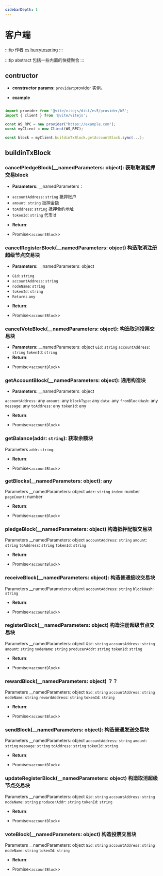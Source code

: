 ```yaml
---
sidebarDepth: 1
---
```

# 客户端

:::tip 作者
[cs](https://github.com/lovelycs)
[hurrytospring](https://github.com/hurrytospring)
:::

:::tip abstract
包括一些内置的快捷聚合
:::

## contructor
- **constructor params**: 
`provider`:provider 实例。

- **example**
```javascript

import provider from '@vite/vitejs/dist/es5/provider/WS';
import { client } from '@vite/vitejs';

const WS_RPC = new provider("https://example.com");
const myClient = new Client(WS_RPC);

const block = myClient.buildinTxBlock.getAccountBlock.sync(...);

```
## buildinTxBlock
### cancelPledgeBlock(__namedParameters: object): 获取取消抵押交易block
- **Parameters**:
 __namedParameters：
* `accountAddress`: `string`  抵押账户
* `amount`: `string` 抵押金额
* `toAddress`: `string` 抵押合约地址
* `tokenId`: `string` 代币id

- **Return**:
* Promise<`accountBlock`>



### cancelRegisterBlock(__namedParameters: object) 构造取消注册超级节点交易块
- **Parameters**:
__namedParameters: object
* `Gid`: `string`
* `accountAddress`: `string`
* `nodeName`: `string`
* `tokenId`: `string`
* `Returns` `any`

- **Return**:
* Promise<`accountBlock`>

### cancelVoteBlock(__namedParameters: object): 构造取消投票交易块
- **Parameters**:
__namedParameters: object
`Gid`: `string`
`accountAddress`: `string`
`tokenId`: `string`
- **Return**:
* Promise<`accountBlock`>


### getAccountBlock(__namedParameters: object): 通用构造块

- **Parameters**:
__namedParameters: object

`accountAddress`: any
`amount`: any
`blockType`: any
`data`: any
`fromBlockHash`: any
`message`: any
`toAddress`: any
`tokenId`: any
- **Return**:
* Promise<`accountBlock`>



### getBalance(addr: `string`): 获取余额块
Parameters
`addr`: `string`
- **Return**:
* Promise<`accountBlock`>



### getBlocks(__namedParameters: object): any
Parameters
__namedParameters: object
`addr`: `string`
`index`: number
`pageCount`: number
- **Return**:
* Promise<`accountBlock`>



### pledgeBlock(__namedParameters: object) 构造抵押配额交易块
Parameters
__namedParameters: object
`accountAddress`: `string`
`amount`: `string`
`toAddress`: `string`
`tokenId`: `string`
- **Return**:
* Promise<`accountBlock`>



### receiveBlock(__namedParameters: object): 构造普通接收交易块
Parameters
__namedParameters: object
`accountAddress`: `string`
`blockHash`: `string`
- **Return**:
* Promise<`accountBlock`>



### registerBlock(__namedParameters: object) 构造注册超级节点交易块
Parameters
__namedParameters: object
`Gid`: `string`
`accountAddress`: `string`
`amount`: `string`
`nodeName`: `string`
`producerAddr`: `string`
`tokenId`: `string`
- **Return**:
* Promise<`accountBlock`>



### rewardBlock(__namedParameters: object)  ？？
Parameters
__namedParameters: object
`Gid`: `string`
`accountAddress`: `string`
`nodeName`: `string`
`rewardAddress`: `string`
`tokenId`: `string`
- **Return**:
* Promise<`accountBlock`>



### sendBlock(__namedParameters: object): 构造普通发送交易块
Parameters
__namedParameters: object
`accountAddress`: `string`
`amount`: `string`
`message`: `string`
`toAddress`: `string`
`tokenId`: `string`
- **Return**:
* Promise<`accountBlock`>



### updateRegisterBlock(__namedParameters: object) 构造取消超级节点交易块
Parameters
__namedParameters: object
`Gid`: `string`
`accountAddress`: `string`
`nodeName`: `string`
`producerAddr`: `string`
`tokenId`: `string`
- **Return**:
* Promise<`accountBlock`>



### voteBlock(__namedParameters: object) 构造投票交易块
Parameters
__namedParameters: object
`Gid`: `string`
`accountAddress`: `string`
`nodeName`: `string`
`tokenId`: `string`
- **Return**:
* Promise<`accountBlock`>
